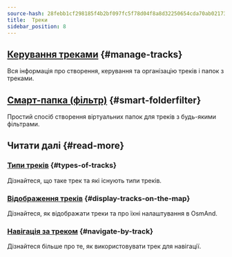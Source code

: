 ```yaml
---
source-hash: 28febb1cf298185f4b2bf097fc5f78d04f8a8d32250654cda70ab0217322430f
title:  Треки
sidebar_position: 8
---
```


## [Керування треками](./manage-tracks.md) {#manage-tracks}

Вся інформація про створення, керування та організацію треків і папок з треками.

## [Смарт-папка (фільтр)](./smart-folder.md) {#smart-folderfilter}

Простий спосіб створення віртуальних папок для треків з будь-якими фільтрами.

## Читати далі {#read-more}

### [Типи треків](../../map/tracks/index.md#types-of-tracks) {#types-of-tracks}

Дізнайтеся, що таке трек та які існують типи треків.

### [Відображення треків](../../map/tracks/index.md#display-tracks-on-the-map) {#display-tracks-on-the-map}

Дізнайтеся, як відображати треки та про їхні налаштування в OsmAnd.

### [Навігація за треком](../../navigation/setup/gpx-navigation.md) {#navigate-by-track}

Дізнайтеся більше про те, як використовувати трек для навігації.